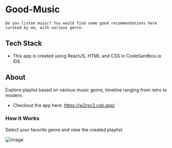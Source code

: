 # Good-Music
    Do you listen music? You would find some good recommendations here curated by me, with various genre.
    
  ## Tech Stack
   * This app is created using ReactJS, HTML and CSS in CodeSandbox.io IDE.
    
  ## About
  Explore playlist based on various music genre, timeline ranging from retro to modern.
  * Checkout the app here: https://w2rsc2.csb.app/
  
  ### How it Works
  Select your favorite genre and view the created playlist.
  
  ![image](https://user-images.githubusercontent.com/110299602/208484869-f5fe150e-8762-41fe-8c61-becd23680e5c.png)

